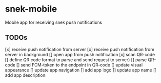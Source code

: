 # snek-mobile
Mobile app for receiving snek push notifications

## TODOs

[x] receive push notification from server
[x] receive push notification from server in background
[] open app from push notification
[x] scan QR-code
[] define QR code format to parse and send request to server)
[] parse QR-code
[] send FCM-token to the endpoint in QR-code
[] update visual appearance
[] update app navigation
[] add app logo
[] update app name
[] add app description
